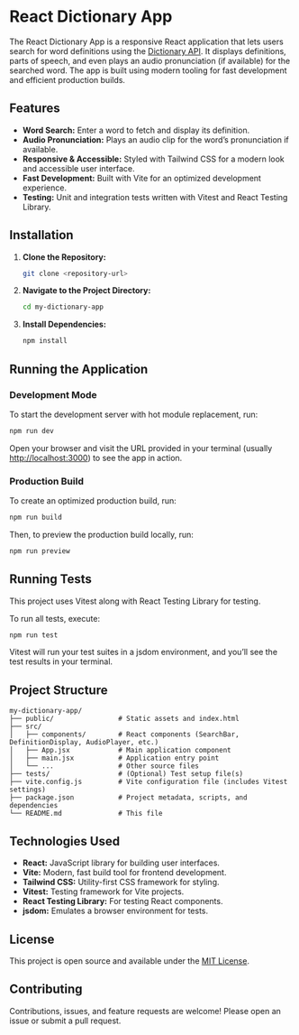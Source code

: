 # React Dictionary App

The React Dictionary App is a responsive React application that lets users search for word definitions using the [Dictionary API](https://dictionaryapi.dev/). It displays definitions, parts of speech, and even plays an audio pronunciation (if available) for the searched word. The app is built using modern tooling for fast development and efficient production builds.

## Features

- **Word Search:** Enter a word to fetch and display its definition.
- **Audio Pronunciation:** Plays an audio clip for the word’s pronunciation if available.
- **Responsive & Accessible:** Styled with Tailwind CSS for a modern look and accessible user interface.
- **Fast Development:** Built with Vite for an optimized development experience.
- **Testing:** Unit and integration tests written with Vitest and React Testing Library.

## Installation

1. **Clone the Repository:**

   ```bash
   git clone <repository-url>
   ```

2. **Navigate to the Project Directory:**

   ```bash
   cd my-dictionary-app
   ```

3. **Install Dependencies:**

   ```bash
   npm install
   ```

## Running the Application

### Development Mode

To start the development server with hot module replacement, run:

```bash
npm run dev
```

Open your browser and visit the URL provided in your terminal (usually [http://localhost:3000](http://localhost:3000)) to see the app in action.

### Production Build

To create an optimized production build, run:

```bash
npm run build
```

Then, to preview the production build locally, run:

```bash
npm run preview
```

## Running Tests

This project uses Vitest along with React Testing Library for testing.

To run all tests, execute:

```bash
npm run test
```

Vitest will run your test suites in a jsdom environment, and you’ll see the test results in your terminal.

## Project Structure

```
my-dictionary-app/
├── public/                # Static assets and index.html
├── src/
│   ├── components/        # React components (SearchBar, DefinitionDisplay, AudioPlayer, etc.)
│   ├── App.jsx            # Main application component
│   ├── main.jsx           # Application entry point
│   └── ...                # Other source files
├── tests/                 # (Optional) Test setup file(s)
├── vite.config.js         # Vite configuration file (includes Vitest settings)
├── package.json           # Project metadata, scripts, and dependencies
└── README.md              # This file
```

## Technologies Used

- **React:** JavaScript library for building user interfaces.
- **Vite:** Modern, fast build tool for frontend development.
- **Tailwind CSS:** Utility-first CSS framework for styling.
- **Vitest:** Testing framework for Vite projects.
- **React Testing Library:** For testing React components.
- **jsdom:** Emulates a browser environment for tests.

## License

This project is open source and available under the [MIT License](LICENSE).

## Contributing

Contributions, issues, and feature requests are welcome! Please open an issue or submit a pull request.
